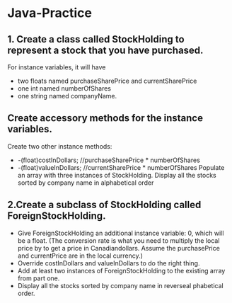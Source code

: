 # Java-Practice
## 1. Create a class called StockHolding to represent a stock that you have purchased. 
For instance variables, it will have 
* two floats named purchaseSharePrice and currentSharePrice
* one int named numberOfShares 
* one string named companyName. 
## Create accessory methods for the instance variables. 
Create two other instance methods:
*  -(float)costInDollars; //purchaseSharePrice * numberOfShares
*  -(float)valueInDollars; //currentSharePrice * numberOfShares
Populate an array with three instances of StockHolding. Display all the stocks sorted by company name in alphabetical order

## 2.Create a subclass of StockHolding called **ForeignStockHolding**. 
* Give ForeignStockHolding an additional instance variable: 0, which will be a float. 
(The conversion rate is what you need to multiply the local price by to get a price in Canadiandollars. Assume the purchasePrice and currentPrice are in the local currency.) 
* Override costInDollars and valueInDollars to do the right thing.
* Add at least two instances of ForeignStockHolding to the existing array from part one.
* Display all the stocks sorted by company name in reverseal phabetical order.
